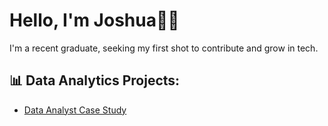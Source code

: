 # Hello, I'm Joshua👋🏽
I'm a recent graduate, seeking my first shot to contribute and grow in tech.

## 📊 Data Analytics Projects:
- [Data Analyst Case Study]([github.com/JoshuaYerdon/DA-Case-Study)
